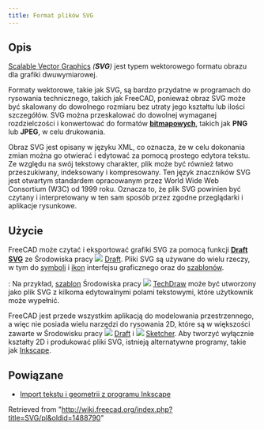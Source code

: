 ```yaml
---
title: Format plików SVG
---
```

## Opis

[Scalable Vector Graphics](https://en.wikipedia.org/wiki/Scalable_Vector_Graphics) *(**SVG**)* jest typem wektorowego formatu obrazu dla grafiki dwuwymiarowej.

Formaty wektorowe, takie jak SVG, są bardzo przydatne w programach do rysowania technicznego, takich jak FreeCAD, ponieważ obraz SVG może być skalowany do dowolnego rozmiaru bez utraty jego kształtu lub ilości szczegółów. SVG można przeskalować do dowolnej wymaganej rozdzielczości i konwertować do formatów [**bitmapowych**](/Bitmap/pl "Bitmap/pl"), takich jak **PNG** lub **JPEG**, w celu drukowania.

Obraz SVG jest opisany w języku XML, co oznacza, że w celu dokonania zmian można go otwierać i edytować za pomocą prostego edytora tekstu. Ze względu na swój tekstowy charakter, plik może być również łatwo przeszukiwany, indeksowany i kompresowany. Ten język znaczników SVG jest otwartym standardem opracowanym przez World Wide Web Consortium (W3C) od 1999 roku. Oznacza to, że plik SVG powinien być czytany i interpretowany w ten sam sposób przez zgodne przeglądarki i aplikacje rysunkowe.

## Użycie

FreeCAD może czytać i eksportować grafiki SVG za pomocą funkcji [**Draft SVG**](/Draft_SVG "Draft SVG") ze Środowiska pracy ![](/images/Workbench_Draft.svg) [Draft](/Draft_Workbench/pl "Draft Workbench/pl"). Pliki SVG są używane do wielu rzeczy, w tym do [symboli](/TechDraw_Symbol/pl "TechDraw Symbol/pl") i [ikon](/Artwork_Guidelines/pl "Artwork Guidelines/pl") interfejsu graficznego oraz do [szablonów](/TechDraw_Templates/pl "TechDraw Templates/pl").

:   Na przykład, [szablon](/TechDraw_Templates "TechDraw Templates") Środowiska pracy ![](/images/Workbench_TechDraw.svg) [TechDraw](/TechDraw_Workbench/pl "TechDraw Workbench/pl") może być utworzony jako plik SVG z kilkoma edytowalnymi polami tekstowymi, które użytkownik może wypełnić.

FreeCAD jest przede wszystkim aplikacją do modelowania przestrzennego, a więc nie posiada wielu narzędzi do rysowania 2D, które są w większości zawarte w Środowisku pracy ![](/images/Workbench_Draft.svg) [Draft](/Draft_Workbench/pl "Draft Workbench/pl") i ![](/images/Workbench_Sketcher.svg) [Sketcher](/Sketcher_Workbench/pl "Sketcher Workbench/pl"). Aby tworzyć wyłącznie kształty 2D i produkować pliki SVG, istnieją alternatywne programy, takie jak [Inkscape](https://en.wikipedia.org/wiki/Inkscape).

## Powiązane

* [Import tekstu i geometrii z programu Inkscape](/Import_text_and_geometry_from_Inkscape/pl "Import text and geometry from Inkscape/pl")

Retrieved from "<http://wiki.freecad.org/index.php?title=SVG/pl&oldid=1488790>"